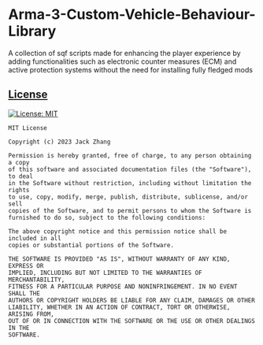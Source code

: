 # Arma-3-Custom-Vehicle-Behaviour-Library
A collection of sqf scripts made for enhancing the player experience by adding functionalities such as electronic counter measures (ECM) and active protection systems without the need for installing fully fledged mods

## [License](https://github.com/zhanjack822/Arma-3-Custom-Vehicle-Behaviour-Library/blob/master/LICENSE)
[![License: MIT](https://img.shields.io/badge/License-MIT-yellow.svg)](https://opensource.org/licenses/MIT)
```
MIT License

Copyright (c) 2023 Jack Zhang

Permission is hereby granted, free of charge, to any person obtaining a copy
of this software and associated documentation files (the "Software"), to deal
in the Software without restriction, including without limitation the rights
to use, copy, modify, merge, publish, distribute, sublicense, and/or sell
copies of the Software, and to permit persons to whom the Software is
furnished to do so, subject to the following conditions:

The above copyright notice and this permission notice shall be included in all
copies or substantial portions of the Software.

THE SOFTWARE IS PROVIDED "AS IS", WITHOUT WARRANTY OF ANY KIND, EXPRESS OR
IMPLIED, INCLUDING BUT NOT LIMITED TO THE WARRANTIES OF MERCHANTABILITY,
FITNESS FOR A PARTICULAR PURPOSE AND NONINFRINGEMENT. IN NO EVENT SHALL THE
AUTHORS OR COPYRIGHT HOLDERS BE LIABLE FOR ANY CLAIM, DAMAGES OR OTHER
LIABILITY, WHETHER IN AN ACTION OF CONTRACT, TORT OR OTHERWISE, ARISING FROM,
OUT OF OR IN CONNECTION WITH THE SOFTWARE OR THE USE OR OTHER DEALINGS IN THE
SOFTWARE.
```
